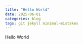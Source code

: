 ```yaml
---
title: "Hello World"
date: 2025-06-01
categories: blog
tags: git jekyll minimal-mistakes
---
```


Hello World
